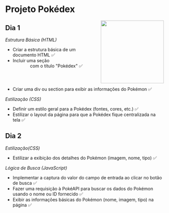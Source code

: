 <h1>Projeto Pokédex</h1> 
 <img align="right" id="gif" src="https://media.giphy.com/media/v1.Y2lkPTc5MGI3NjExMmhtM2U4N2YwdGk3OHE0eW1wNmowOGFycmhmNWN3MDNuemVsMnZ4NyZlcD12MV9zdGlja2Vyc19zZWFyY2gmY3Q9cw/Sd9XrDFZZ0Q0OXAdJM/giphy.gif" width="200" height="200"/>
<h2>Dia 1</h2>
<i>Estrutura Básica (HTML)</i>
<ul>
<li>Criar a estrutura básica de um documento HTML ✅</li>
<li>Incluir uma seção <header> com o título "Pokédex" ✅</li>
<li>Criar uma div ou section para exibir as informações do Pokémon ✅</li>
</ul>

<i>Estilização (CSS)</i>
<ul>
<li>Definir um estilo geral para a Pokédex (fontes, cores, etc.) ✅ </li>
<li>Estilizar o layout da página para que a Pokédex fique centralizada na tela ✅</li>
</ul>

<h2>Dia 2</h2>
<i>Estilização(CSS)</i>
<ul>
<li>Estilizar a exibição dos detalhes do Pokémon (imagem, nome, tipo) ✅</li>
</ul>

<i>Lógica de Busca (JavaScript)</i>
<ul>
<li>Implementar a captura do valor do campo de entrada ao clicar no botão de busca ✅</li>
<li>Fazer uma requisição à PokéAPI para buscar os dados do Pokémon usando o nome ou ID fornecido ✅</li>
<li>Exibir as informações básicas do Pokémon (nome, imagem, tipo) na página ✅</li>
</ul>
